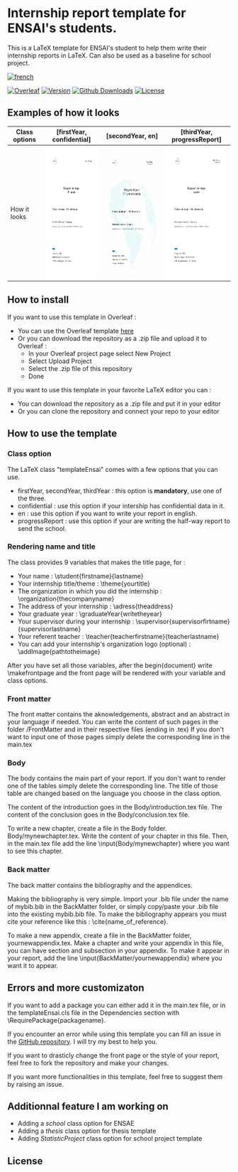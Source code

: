 # Internship report template for ENSAI's students.

This is a LaTeX template for ENSAI's student to help them write their internship reports in LaTeX. Can also be used as a baseline for school project.

[![french](https://img.shields.io/badge/Readme_in-Fran%C3%A7ais-blue)]()

[![Overleaf](https://img.shields.io/badge/Overleaf-black?logo=overleaf)]()
[![Version](https://img.shields.io/github/v/release/Lui5ito/EnsaiTemplates.svg)]()
[![Github Downloads](https://img.shields.io/github/downloads/Lui5ito/EnsaiTemplates/total.svg)]()
[![License](https://img.shields.io/github/license/Lui5ito/EnsaiTemplates.svg)]()

## Examples of how it looks
| Class options | [firstYear, confidential]  | [secondYear, en]| [thirdYear, progressReport] |
|--------------|--------------|-----------|------------|
| How it looks | <img src="https://github.com/Lui5ito/EnsaiTemplates/blob/main/Examples/example_1.png" width="210" height="297" /> | <img src="https://github.com/Lui5ito/EnsaiTemplates/blob/main/Examples/example_2.png" width="210" height="297" />      | <img src="https://github.com/Lui5ito/EnsaiTemplates/blob/main/Examples/example_3.png" width="210" height="297" />        |

## How to install

If you want to use this template in Overleaf : 
- You can use the Overleaf template [here]()
- Or you can download the repository as a .zip file and upload it to Overleaf : 
    - In your Overleaf project page select New Project
    - Select Upload Project
    - Select the .zip file of this repository
    - Done

If you want to use this template in your favorite LaTeX editor you can :
- You can download the repository as a .zip file and put it in your editor
- Or you can clone the repository and connect your repo to your editor

## How to use the template

### Class option

The LaTeX class "templateEnsai" comes with a few options that you can use.

- firstYear, secondYear, thirdYear : this option is **mandatory**, use one of the three.
- confidential : use this option if your intership has confidential data in it.
- en : use this option if you want to write your report in english.
- progressReport : use this option if your are writing the half-way report to send the school.

### Rendering name and title

The class provides 9 variables that makes the title page, for : 

- Your name : \student{firstname}{lastname}
- Your internship title/theme : \theme{yourtitle}
- The organization in which you did the internship : \organization{thecompanyname}
- The address of your internship : \adress{theaddress}
- Your graduate year : \graduateYear{writetheyear}
- Your supervisor during your internship : \supervisor{supervisorfirtname}{supervisorlastname}
- Your referent teacher : \teacher{teacherfirstname}{teacherlastname}
- You can add your internship's organization logo (optional) : \addImage{pathtotheimage}

After you have set all those variables, after the begin{document} write \makefrontpage and the front page will be rendered with your variable and class options.

### Front matter

The front matter contains the aknowledgements, abstract and an abstract in your language if needed.
You can write the content of such pages in the folder /FrontMatter and in their respective files (ending in .tex)
If you don't want to input one of those pages simply delete the corresponding line in the main.tex

### Body

The body contains the main part of your report.
If you don't want to render one of the tables simply delete the corresponding line.
The title of those table are changed based on the language you choose in the class option.

The content of the introduction goes in the Body/introduction.tex file. 
The content of the conclusion goes in the Body/conclusion.tex file.

To write a new chapter, create a file in the Body folder. Body/mynewchapter.tex. Write the content of your chapter in this file. Then, in the main.tex file add the line \input{Body/mynewchapter} where you want to see this chapter.

### Back matter

The back matter contains the bibliography and the appendices.

Making the bibliography is very simple. Import your .bib file under the name of mybib.bib in the BackMatter folder, or simply copy/paste your .bib file into the existing mybib.bib file. To make the bibliography appears you must cite your reference like this : \cite{name_of_reference}.

To make a new appendix, create a file in the BackMatter folder, yournewappendix.tex. Make a chapter and write your appendix in this file, you can have section and subsection in your appendix. To make it appear in your report, add the line \input{BackMatter/yournewappendix} where you want it to appear.

## Errors and more customizaton

If you want to add a package you can either add it in the main.tex file, or in the templateEnsai.cls file in the Dependencies section with \RequirePackage{packagename}.

If you encounter an error while using this template you can fill an issue in the [GitHub repository](). I will try my best to help you.

If you want to drasticly change the front page or the style of your report, feel free to fork the repository and make your changes.

If you want more functionalities in this template, feel free to suggest them by raising an issue.


## Additionnal feature I am working on

- Adding a *school* class option for ENSAE
- Adding a *thesis* class option for thesis template
- Adding *StatisticProject* class option for school project template


## License



